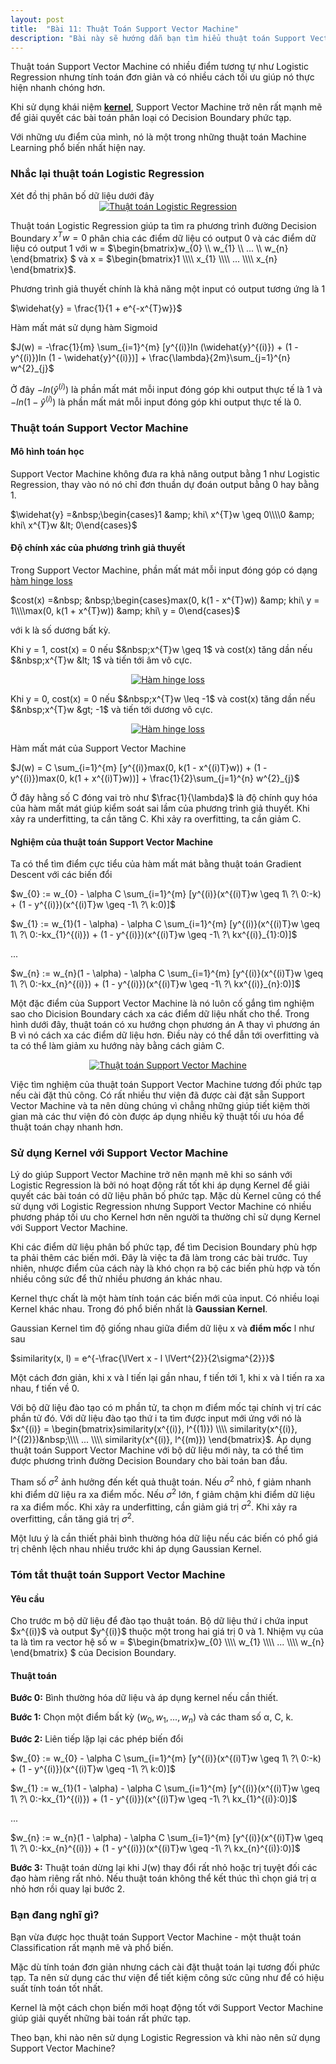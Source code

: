 ```yaml
---
layout: post
title:  "Bài 11: Thuật Toán Support Vector Machine"
description: "Bài này sẽ hướng dẫn bạn tìm hiểu thuật toán Support Vector Machine - một thuật toán phân loại mạnh mẽ được sử dụng rất phổ biến."
---
```


Thuật toán Support Vector Machine có nhiều điểm tương tự như Logistic Regression nhưng tính toán đơn giản và có nhiều cách tối ưu giúp nó thực hiện nhanh chóng hơn.

Khi sử dụng khái niệm&nbsp;<b><a href="https://en.wikipedia.org/wiki/Kernel_method" target="_blank">kernel</a></b>, Support Vector Machine trở nên rất mạnh mẽ để giải quyết các bài toán phân loại có Decision Boundary phức tạp.

Với những ưu điểm của mình, nó là một trong những thuật toán Machine Learning phổ biến nhất hiện nay.
<!--more-->
<h3>
Nhắc lại thuật toán Logistic Regression</h3>
Xét đồ thị phân bố dữ liệu dưới đây

<div class="separator" style="clear: both; text-align: center;">
<a href="https://1.bp.blogspot.com/-xiWpyDZc_Mg/XC4jII4YwEI/AAAAAAAAEME/4k59MLL1NacsYIC5nQmgpmD3eXqisgGJQCLcBGAs/s1600/LogisticRegressionWindowLogisticFitChart6.png" imageanchor="1" style="margin-left: 1em; margin-right: 1em;"><img alt="Thuật toán Logistic Regression" border="0" data-original-height="305" data-original-width="500" src="https://1.bp.blogspot.com/-xiWpyDZc_Mg/XC4jII4YwEI/AAAAAAAAEME/4k59MLL1NacsYIC5nQmgpmD3eXqisgGJQCLcBGAs/s1600/LogisticRegressionWindowLogisticFitChart6.png" title="Thuật toán Logistic Regression" /></a></div>

Thuật toán Logistic Regression giúp ta tìm ra phương trình đường Decision Boundary $x^{T}w = 0$ phân chia các điểm dữ liệu có output 0 và các điểm dữ liệu có output 1 với w =&nbsp;$\begin{bmatrix}w_{0} \\\\ w_{1} \\\\ ... \\\\ w_{n} \end{bmatrix} $ và x =&nbsp;$\begin{bmatrix}1 \\\\ x_{1} \\\\ ... \\\\ x_{n} \end{bmatrix}$.

Phương trình giả thuyết chính là khả năng một input có output tương ứng là 1

$\widehat{y} = \frac{1}{1 + e^{-x^{T}w}}$

Hàm mất mát sử dụng hàm Sigmoid

$J(w) = -\frac{1}{m} \sum_{i=1}^{m} [y^{(i)}ln (\widehat{y}^{(i)}) + (1 - y^{(i)})ln (1 - \widehat{y}^{(i)})] + \frac{\lambda}{2m}\sum_{j=1}^{n} w^{2}_{j}$

Ở đây $-ln (\widehat{y}^{(i)})$ là phần mất mát mỗi input đóng góp khi output thực tế là 1 và $-ln (1 - \widehat{y}^{(i)})$ là phần mất mát mỗi input đóng góp khi output thực tế là 0.
<h3>
Thuật toán Support Vector Machine</h3>
<h4>
Mô hình toán học</h4>
Support Vector Machine không đưa ra khả năng output bằng 1 như Logistic Regression, thay vào nó nó chỉ đơn thuần dự đoán output bằng 0 hay bằng 1.

$\widehat{y} =&nbsp;\begin{cases}1 &amp; khi\ x^{T}w \geq 0\\\\0 &amp; khi\ x^{T}w &lt; 0\end{cases}$
<h4>
Độ chính xác của phương trình giả thuyết</h4>
Trong Support Vector Machine, phần mất mát mỗi input đóng góp có dạng <a href="https://en.wikipedia.org/wiki/Hinge_loss" target="_blank">hàm hinge loss</a>

$cost(x) =&nbsp; &nbsp;\begin{cases}max(0, k(1 - x^{T}w)) &amp; khi\ y = 1\\\\max(0, k(1 + x^{T}w)) &amp; khi\ y = 0\end{cases}$

với k là số dương bất kỳ.

Khi y = 1, cost(x) = 0 nếu $&nbsp;x^{T}w \geq 1$ và cost(x) tăng dần nếu $&nbsp;x^{T}w &lt; 1$ và tiến tới âm vô cực.

<div class="separator" style="clear: both; text-align: center;">
<a href="https://2.bp.blogspot.com/-wY7L6TaWzYE/XDLWldGh9_I/AAAAAAAAEOQ/lUFw_2gdX9wMx3owPeOv94PFQkaP0Om8wCEwYBhgL/s1600/Plot-of-hinge-loss-function.png" imageanchor="1" style="margin-left: 1em; margin-right: 1em;"><img alt="Hàm hinge loss" border="0" data-original-height="286" data-original-width="500" src="https://2.bp.blogspot.com/-wY7L6TaWzYE/XDLWldGh9_I/AAAAAAAAEOQ/lUFw_2gdX9wMx3owPeOv94PFQkaP0Om8wCEwYBhgL/s1600/Plot-of-hinge-loss-function.png" title="Hàm hinge loss" /></a></div>

Khi y = 0, cost(x) = 0 nếu $&nbsp;x^{T}w \leq -1$ và cost(x) tăng dần nếu $&nbsp;x^{T}w &gt; -1$ và tiến tới dương vô cực.

<div class="separator" style="clear: both; text-align: center;">
<a href="https://4.bp.blogspot.com/-eMB3BMwZ2sA/XDLXYaG8MdI/AAAAAAAAEOg/grwQFNeU5BcgmDYa4SsivIL03068f0BHwCLcBGAs/s1600/Plot-of-hinge-loss-function.png" imageanchor="1" style="margin-left: 1em; margin-right: 1em;"><img alt="Hàm hinge loss" border="0" data-original-height="286" data-original-width="500" src="https://4.bp.blogspot.com/-eMB3BMwZ2sA/XDLXYaG8MdI/AAAAAAAAEOg/grwQFNeU5BcgmDYa4SsivIL03068f0BHwCLcBGAs/s1600/Plot-of-hinge-loss-function.png" title="Hàm hinge loss" /></a></div>

Hàm mất mát của Support Vector Machine

$J(w) = C \sum_{i=1}^{m} [y^{(i)}max(0, k(1 - x^{(i)T}w)) + (1 - y^{(i)})max(0, k(1 + x^{(i)T}w))] + \frac{1}{2}\sum_{j=1}^{n} w^{2}_{j}$

Ở đây hằng số C đóng vai trò như $\frac{1}{\lambda}$ là độ chính quy hóa của hàm mất mát giúp kiểm soát sai lầm của phương trình giả thuyết. Khi xảy ra underfitting, ta cần tăng C. Khi xảy ra overfitting, ta cần giảm C.
<h4>
Nghiệm của thuật toán Support Vector Machine</h4>
Ta có thể tìm điểm cực tiểu của hàm mất mát bằng thuật toán Gradient Descent với các biến đổi

$w_{0} := w_{0} - \alpha C \sum_{i=1}^{m} [y^{(i)}(x^{(i)T}w \geq 1\ ?\ 0:-k) + (1 - y^{(i)})(x^{(i)T}w \geq -1\ ?\ k:0)]$

$w_{1} := w_{1}(1 - \alpha) - \alpha C \sum_{i=1}^{m} [y^{(i)}(x^{(i)T}w \geq 1\ ?\ 0:-kx_{1}^{(i)}) + (1 - y^{(i)})(x^{(i)T}w \geq -1\ ?\ kx^{(i)}_{1}:0)]$

...

$w_{n} := w_{n}(1 - \alpha) - \alpha C \sum_{i=1}^{m} [y^{(i)}(x^{(i)T}w \geq 1\ ?\ 0:-kx_{n}^{(i)}) + (1 - y^{(i)})(x^{(i)T}w \geq -1\ ?\ kx^{(i)}_{n}:0)]$

Một đặc điểm của Support Vector Machine là nó luôn cố gắng tìm nghiệm sao cho Dicision Boundary cách xa các điểm dữ liệu nhất cho thể. Trong hình dưới đây, thuật toán có xu hướng chọn phương án A thay vì phương án B vì nó cách xa các điểm dữ liệu hơn. Điều này có thể dẫn tới overfitting và ta có thể làm giảm xu hướng này bằng cách giảm C.

<div class="separator" style="clear: both; text-align: center;">
<a href="https://4.bp.blogspot.com/-_gWGLyBa-iM/XDMMPznVhII/AAAAAAAAEOs/zl_huitdh08Mnlaxh1s9FfF7fpD7QzSGwCLcBGAs/s1600/aHR0cDovL2ltZzEuaW1ndG4uYmRpbWcuY29tL2l0L3U9MTAxNjk1MjQ3LDM4MzE2ODA2NTQmZm09MTEmZ3A9MC5qcGc%253D.jpg" imageanchor="1" style="margin-left: 1em; margin-right: 1em;"><img alt="Thuật toán Support Vector Machine" border="0" data-original-height="357" data-original-width="500" src="https://4.bp.blogspot.com/-_gWGLyBa-iM/XDMMPznVhII/AAAAAAAAEOs/zl_huitdh08Mnlaxh1s9FfF7fpD7QzSGwCLcBGAs/s1600/aHR0cDovL2ltZzEuaW1ndG4uYmRpbWcuY29tL2l0L3U9MTAxNjk1MjQ3LDM4MzE2ODA2NTQmZm09MTEmZ3A9MC5qcGc%253D.jpg" title="Thuật toán Support Vector Machine" /></a></div>


Việc tìm nghiệm của thuật toán Support Vector Machine tương đối phức tạp nếu cài đặt thủ công. Có rất nhiều thư viện đã được cài đặt sẵn Support Vector Machine và ta nên dùng chúng vì chẳng những giúp tiết kiệm thời gian mà các thư viện đó còn được áp dụng nhiều kỹ thuật tối ưu hóa để thuật toán chạy nhanh hơn.</div>
<h3>
Sử dụng Kernel với Support Vector Machine</h3>
Lý do giúp Support Vector Machine trở nên mạnh mẽ khi so sánh với Logistic Regression là bởi nó hoạt động rất tốt khi áp dụng Kernel để giải quyết các bài toán có dữ liệu phân bố phức tạp. Mặc dù Kernel cũng có thể sử dụng với Logistic Regression nhưng Support Vector Machine có nhiều phương pháp tối ưu cho Kernel hơn nên người ta thường chỉ sử dụng Kernel với Support Vector Machine.

Khi các điểm dữ liệu phân bố phức tạp, để tìm Decision Boundary phù hợp ta phải thêm các biến mới. Đây là việc ta đã làm trong các bài trước. Tuy nhiên, nhược điểm của cách này là khó chọn ra bộ các biến phù hợp và tốn nhiều công sức để thử nhiều phương án khác nhau.

Kernel thực chất là một hàm tính toán các biến mới của input. Có nhiều loại Kernel khác nhau. Trong đó phổ biến nhất là <b>Gaussian Kernel</b>.

Gaussian Kernel tìm độ giống nhau giữa điểm dữ liệu x và <b>điểm mốc</b> l như sau

$similarity(x, l) = e^{-\frac{\lVert x - l \lVert^{2}}{2\sigma^{2}}}$

Một cách đơn giản, khi x và l tiến lại gần nhau, f tiến tới 1, khi x và l tiến ra xa nhau, f tiến về 0.

Với bộ dữ liệu đào tạo có m phần tử, ta chọn m điểm mốc tại chính vị trí các phần tử đó. Với dữ liệu đào tạo thứ i ta tìm được input mới ứng với nó là $x^{(i)} = \begin{bmatrix}similarity(x^{(i)}, l^{(1)}) \\\\ similarity(x^{(i)}, l^{(2)})&nbsp;\\\\ ... \\\\ similarity(x^{(i)}, l^{(m)}) \end{bmatrix}$. Áp dụng thuật toán Support Vector Machine với bộ dữ liệu mới này, ta có thể tìm được phương trình đường Decision Boundary cho bài toán ban đầu.

Tham số $\sigma^{2}$ ảnh hưởng đến kết quả thuật toán. Nếu $\sigma^{2}$ nhỏ, f giảm nhanh khi điểm dữ liệu ra xa điểm mốc. Nếu $\sigma^{2}$ lớn, f giảm chậm khi điểm dữ liệu ra xa điểm mốc. Khi xảy ra underfitting, cần giảm giá trị $\sigma^{2}$. Khi xảy ra overfitting, cần tăng giá trị $\sigma^{2}$.

Một lưu ý là cần thiết phải bình thường hóa dữ liệu nếu các biến có phổ giá trị chênh lệch nhau nhiều trước khi áp dụng Gaussian Kernel.
<h3>
Tóm tắt thuật toán Support Vector Machine</h3>
<h4>
Yêu cầu</h4>
Cho trước m bộ dữ liệu để đào tạo thuật toán. Bộ dữ liệu thứ i chứa input $x^{(i)}$ và output $y^{(i)}$ thuộc một trong hai giá trị 0 và 1. Nhiệm vụ của ta là tìm ra vector hệ số w =&nbsp;$\begin{bmatrix}w_{0} \\\\ w_{1} \\\\ ... \\\\ w_{n} \end{bmatrix} $ của Decision Boundary.
<h4>
</h4>
<h4>
Thuật toán</h4>
<b>Bước 0:</b> Bình thường hóa dữ liệu và áp dụng kernel nếu cần thiết.

<strong>Bước 1:</strong>&nbsp;Chọn một điểm bất kỳ&nbsp;$(w_{0}, w_{1}, ..., w_{n})$ và các tham số α, C, k.

<strong>Bước 2:</strong>&nbsp;Liên tiếp lặp lại các phép biến đổi

$w_{0} := w_{0} - \alpha C \sum_{i=1}^{m} [y^{(i)}(x^{(i)T}w \geq 1\ ?\ 0:-k) + (1 - y^{(i)})(x^{(i)T}w \geq -1\ ?\ k:0)]$

$w_{1} := w_{1}(1 - \alpha) - \alpha C \sum_{i=1}^{m} [y^{(i)}(x^{(i)T}w \geq 1\ ?\ 0:-kx_{1}^{(i)}) + (1 - y^{(i)})(x^{(i)T}w \geq -1\ ?\ kx_{1}^{(i)}:0)]$

...

$w_{n} := w_{n}(1 - \alpha) - \alpha C \sum_{i=1}^{m} [y^{(i)}(x^{(i)T}w \geq 1\ ?\ 0:-kx_{n}^{(i)}) + (1 - y^{(i)})(x^{(i)T}w \geq -1\ ?\ kx_{n}^{(i)}:0)]$

<strong>Bước 3:</strong>&nbsp;Thuật toán dừng lại khi J(w) thay đổi rất nhỏ hoặc trị tuyệt đối các đạo hàm riêng rất nhỏ. Nếu thuật toán không thể kết thúc thì chọn giá trị&nbsp;α nhỏ hơn rồi quay lại bước 2.
<h3>
Bạn đang nghĩ gì?</h3>
Bạn vừa được học thuật toán Support Vector Machine - một thuật toán Classification rất mạnh mẽ và phổ biến.

Mặc dù tính toán đơn giản nhưng cách cài đặt thuật toán lại tương đối phức tạp. Ta nên sử dụng các thư viện để tiết kiệm công sức cũng như để có hiệu suất tính toán tốt nhất.

Kernel là một cách chọn biến mới hoạt động tốt với Support Vector Machine giúp giải quyết những bài toán rất phức tạp.

Theo bạn, khi nào nên sử dụng Logistic Regression và khi nào nên sử dụng Support Vector Machine?